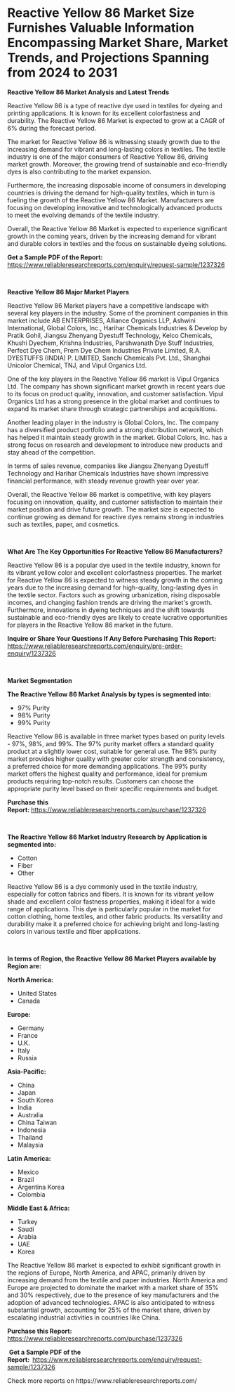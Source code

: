<p><h1>Reactive Yellow 86 Market Size Furnishes Valuable Information Encompassing Market Share, Market Trends, and Projections Spanning from 2024 to 2031</h1></p><p><strong>Reactive Yellow 86 Market Analysis and Latest Trends</strong></p>
<p><p>Reactive Yellow 86 is a type of reactive dye used in textiles for dyeing and printing applications. It is known for its excellent colorfastness and durability. The Reactive Yellow 86 Market is expected to grow at a CAGR of 6% during the forecast period. </p><p>The market for Reactive Yellow 86 is witnessing steady growth due to the increasing demand for vibrant and long-lasting colors in textiles. The textile industry is one of the major consumers of Reactive Yellow 86, driving market growth. Moreover, the growing trend of sustainable and eco-friendly dyes is also contributing to the market expansion.</p><p>Furthermore, the increasing disposable income of consumers in developing countries is driving the demand for high-quality textiles, which in turn is fueling the growth of the Reactive Yellow 86 Market. Manufacturers are focusing on developing innovative and technologically advanced products to meet the evolving demands of the textile industry.</p><p>Overall, the Reactive Yellow 86 Market is expected to experience significant growth in the coming years, driven by the increasing demand for vibrant and durable colors in textiles and the focus on sustainable dyeing solutions.</p></p>
<p><strong>Get a Sample PDF of the Report:&nbsp;</strong> <a href="https://www.reliableresearchreports.com/enquiry/request-sample/1237326">https://www.reliableresearchreports.com/enquiry/request-sample/1237326</a></p>
<p>&nbsp;</p>
<p><strong>Reactive Yellow 86 Major Market Players</strong></p>
<p><p>Reactive Yellow 86 Market players have a competitive landscape with several key players in the industry. Some of the prominent companies in this market include AB ENTERPRISES, Alliance Organics LLP, Ashwini International, Global Colors, Inc., Harihar Chemicals Industries & Develop by Pratik Gohil, Jiangsu Zhenyang Dyestuff Technology, Kelco Chemicals, Khushi Dyechem, Krishna Industries, Parshwanath Dye Stuff Industries, Perfect Dye Chem, Prem Dye Chem Industries Private Limited, R.A. DYESTUFFS (INDIA) P. LIMITED, Sanchi Chemicals Pvt. Ltd., Shanghai Unicolor Chemical, TNJ, and Vipul Organics Ltd.</p><p>One of the key players in the Reactive Yellow 86 market is Vipul Organics Ltd. The company has shown significant market growth in recent years due to its focus on product quality, innovation, and customer satisfaction. Vipul Organics Ltd has a strong presence in the global market and continues to expand its market share through strategic partnerships and acquisitions.</p><p>Another leading player in the industry is Global Colors, Inc. The company has a diversified product portfolio and a strong distribution network, which has helped it maintain steady growth in the market. Global Colors, Inc. has a strong focus on research and development to introduce new products and stay ahead of the competition.</p><p>In terms of sales revenue, companies like Jiangsu Zhenyang Dyestuff Technology and Harihar Chemicals Industries have shown impressive financial performance, with steady revenue growth year over year.</p><p>Overall, the Reactive Yellow 86 market is competitive, with key players focusing on innovation, quality, and customer satisfaction to maintain their market position and drive future growth. The market size is expected to continue growing as demand for reactive dyes remains strong in industries such as textiles, paper, and cosmetics.</p></p>
<p>&nbsp;</p>
<p><strong>What Are The Key Opportunities For Reactive Yellow 86 Manufacturers?</strong></p>
<p><p>Reactive Yellow 86 is a popular dye used in the textile industry, known for its vibrant yellow color and excellent colorfastness properties. The market for Reactive Yellow 86 is expected to witness steady growth in the coming years due to the increasing demand for high-quality, long-lasting dyes in the textile sector. Factors such as growing urbanization, rising disposable incomes, and changing fashion trends are driving the market's growth. Furthermore, innovations in dyeing techniques and the shift towards sustainable and eco-friendly dyes are likely to create lucrative opportunities for players in the Reactive Yellow 86 market in the future.</p></p>
<p><strong>Inquire or Share Your Questions If Any Before Purchasing This Report:</strong> <a href="https://www.reliableresearchreports.com/enquiry/pre-order-enquiry/1237326">https://www.reliableresearchreports.com/enquiry/pre-order-enquiry/1237326</a></p>
<p>&nbsp;</p>
<p><strong>Market Segmentation</strong></p>
<p><strong>The Reactive Yellow 86 Market Analysis by types is segmented into:</strong></p>
<p><ul><li>97% Purity</li><li>98% Purity</li><li>99% Purity</li></ul></p>
<p><p>Reactive Yellow 86 is available in three market types based on purity levels - 97%, 98%, and 99%. The 97% purity market offers a standard quality product at a slightly lower cost, suitable for general use. The 98% purity market provides higher quality with greater color strength and consistency, a preferred choice for more demanding applications. The 99% purity market offers the highest quality and performance, ideal for premium products requiring top-notch results. Customers can choose the appropriate purity level based on their specific requirements and budget.</p></p>
<p><strong>Purchase this Report:&nbsp;</strong><a href="https://www.reliableresearchreports.com/purchase/1237326">https://www.reliableresearchreports.com/purchase/1237326</a></p>
<p>&nbsp;</p>
<p><strong>The Reactive Yellow 86 Market Industry Research by Application is segmented into:</strong></p>
<p><ul><li>Cotton</li><li>Fiber</li><li>Other</li></ul></p>
<p><p>Reactive Yellow 86 is a dye commonly used in the textile industry, especially for cotton fabrics and fibers. It is known for its vibrant yellow shade and excellent color fastness properties, making it ideal for a wide range of applications. This dye is particularly popular in the market for cotton clothing, home textiles, and other fabric products. Its versatility and durability make it a preferred choice for achieving bright and long-lasting colors in various textile and fiber applications.</p></p>
<p>&nbsp;</p>
<p><strong>In terms of Region, the Reactive Yellow 86 Market Players available by Region are:</strong></p>
<p>
    <p> <strong> North America: </strong>
        <ul>
            <li>United States</li>
            <li>Canada</li>
        </ul>
        </p> 
    <p> <strong> Europe: </strong>
        <ul>
            <li>Germany</li>
            <li>France</li>
            <li>U.K.</li>
            <li>Italy</li>
            <li>Russia</li>
        </ul>
        </p> 
    <p> <strong> Asia-Pacific: </strong>
        <ul>
            <li>China</li>
            <li>Japan</li>
            <li>South Korea</li>
            <li>India</li>
            <li>Australia</li>
            <li>China Taiwan</li>
            <li>Indonesia</li>
            <li>Thailand</li>
            <li>Malaysia</li>
        </ul>
        </p> 
    <p> <strong> Latin America: </strong>
        <ul>
            <li>Mexico</li>
            <li>Brazil</li>
            <li>Argentina Korea</li>
            <li>Colombia</li>
        </ul>
        </p> 
    <p> <strong> Middle East & Africa: </strong>
        <ul>
            <li>Turkey</li>
            <li>Saudi</li>
            <li>Arabia</li>
            <li>UAE</li>
            <li>Korea</li>
        </ul>
    </p>
    </p>
<p><p>The Reactive Yellow 86 market is expected to exhibit significant growth in the regions of Europe, North America, and APAC, primarily driven by increasing demand from the textile and paper industries. North America and Europe are projected to dominate the market with a market share of 35% and 30% respectively, due to the presence of key manufacturers and the adoption of advanced technologies. APAC is also anticipated to witness substantial growth, accounting for 25% of the market share, driven by escalating industrial activities in countries like China.</p></p>
<p><strong>Purchase this Report: </strong><a href="https://www.reliableresearchreports.com/purchase/1237326">https://www.reliableresearchreports.com/purchase/1237326</a></p>
<p>&nbsp;<strong>Get a Sample PDF of the Report:&nbsp;&nbsp;</strong><a href="https://www.reliableresearchreports.com/enquiry/request-sample/1237326">https://www.reliableresearchreports.com/enquiry/request-sample/1237326</a></p>
<p><strong></strong></p>
<p>Check more reports on https://www.reliableresearchreports.com/</p>